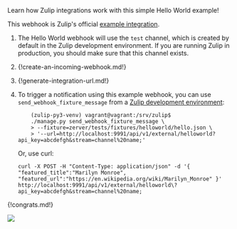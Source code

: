 Learn how Zulip integrations work with this simple Hello World example!

This webhook is Zulip's official [example
integration](/api/incoming-webhooks-walkthrough).

1. The Hello World webhook will use the `test` channel, which is created
    by default in the Zulip development environment. If you are running
    Zulip in production, you should make sure that this channel exists.

1. {!create-an-incoming-webhook.md!}

1. {!generate-integration-url.md!}

1. To trigger a notification using this example webhook, you can use
    `send_webhook_fixture_message` from a [Zulip development
    environment](https://zulip.readthedocs.io/en/latest/development/overview.html):

    ```
        (zulip-py3-venv) vagrant@vagrant:/srv/zulip$
        ./manage.py send_webhook_fixture_message \
        > --fixture=zerver/tests/fixtures/helloworld/hello.json \
        > '--url=http://localhost:9991/api/v1/external/helloworld?api_key=abcdefgh&stream=channel%20name;'
    ```

    Or, use curl:

    ```
    curl -X POST -H "Content-Type: application/json" -d '{ "featured_title":"Marilyn Monroe", "featured_url":"https://en.wikipedia.org/wiki/Marilyn_Monroe" }' http://localhost:9991/api/v1/external/helloworld\?api_key=abcdefgh&stream=channel%20name;
    ```

{!congrats.md!}

![](/static/images/integrations/helloworld/001.png)
